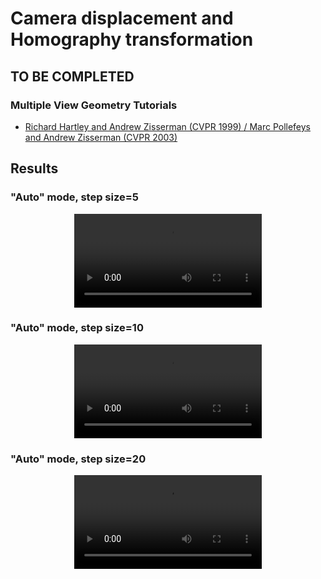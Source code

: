 # Camera displacement and Homography transformation

## TO BE COMPLETED

### Multiple View Geometry Tutorials
- [Richard Hartley and Andrew Zisserman (CVPR 1999) / Marc Pollefeys and Andrew Zisserman (CVPR 2003)](https://www.robots.ox.ac.uk/~az/tutorials/)

## Results

### "Auto" mode, step size=5

<div align="center">
  <video src="https://github.com/user-attachments/assets/ac275d45-4571-4714-a65d-d84534206cab" type="video/mp4" controls/>
</div>

### "Auto" mode, step size=10

<div align="center">
  <video src="https://github.com/user-attachments/assets/e657a668-0acd-4ee6-808e-88bca0cfe263" type="video/mp4" controls/>
</div>

### "Auto" mode, step size=20

<div align="center">
  <video src="https://github.com/user-attachments/assets/3efcebe5-7618-4144-95ab-bf01765a431e" type="video/mp4" controls/>
</div>
